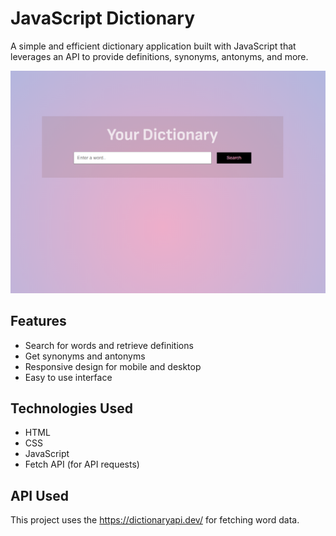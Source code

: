 # JavaScript Dictionary

A simple and efficient dictionary application built with JavaScript that leverages an API to provide definitions, synonyms, antonyms, and more.

![Alt text](src/img/desc.png)

## Features

- Search for words and retrieve definitions
- Get synonyms and antonyms
- Responsive design for mobile and desktop
- Easy to use interface

## Technologies Used

- HTML
- CSS
- JavaScript
- Fetch API (for API requests)

## API Used

This project uses the https://dictionaryapi.dev/ for fetching word data.
